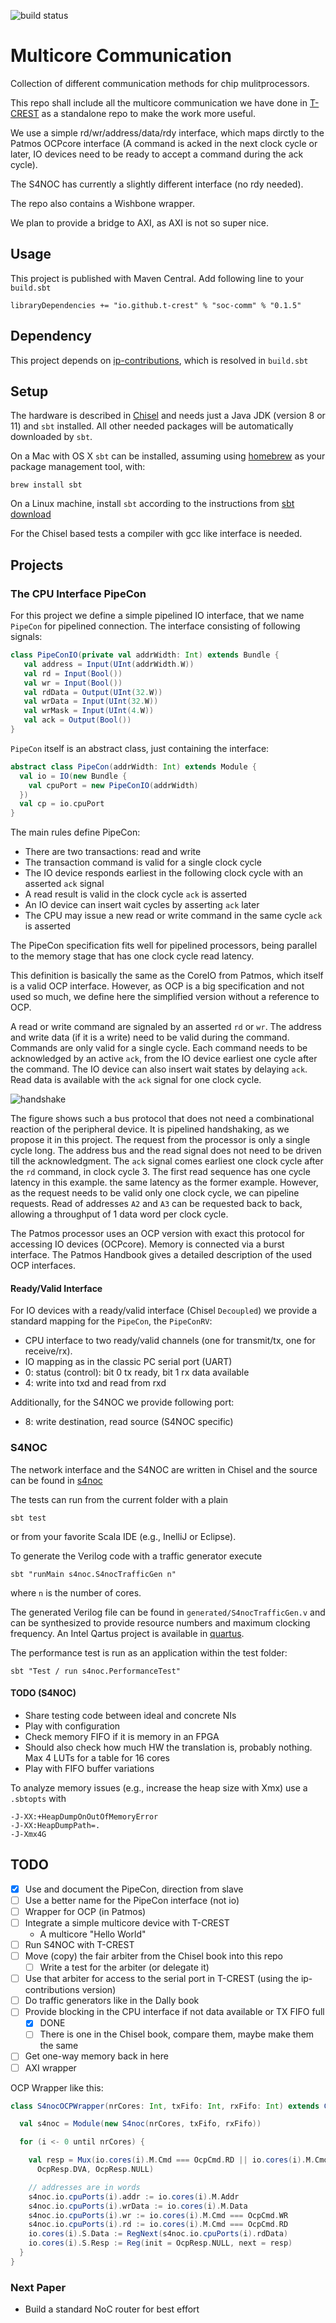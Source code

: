 ![build status](https://github.com/t-crest/soc-comm/actions/workflows/scala.yml/badge.svg)

# Multicore Communication

Collection of different communication methods for chip mulitprocessors.

This repo shall include all the multicore communication we have done in
[T-CREST](https://github.com/t-crest) as a standalone repo to make the
work more useful.

We use a simple rd/wr/address/data/rdy interface, which maps
dirctly to the Patmos OCPcore interface (A command is acked in the next
clock cycle or later, IO devices need to be ready to accept a command
during the ack cycle).

The S4NOC has currently a slightly different interface (no rdy needed).

The repo also contains a Wishbone wrapper.

We plan to  provide a bridge to AXI, as AXI is not so super nice.

## Usage

This project is published with Maven Central. Add following line to your ```build.sbt```

```
libraryDependencies += "io.github.t-crest" % "soc-comm" % "0.1.5"
```
## Dependency

This project depends on [ip-contributions](https://github.com/freechipsproject/ip-contributions),
which is resolved in ```build.sbt``` 

## Setup

The hardware is described in [Chisel](https://chisel.eecs.berkeley.edu/)
and needs just a Java JDK (version 8 or 11) and `sbt` installed. All other needed packages
will be automatically downloaded by `sbt`.


On a Mac with OS X `sbt` can be installed, assuming using [homebrew](http://brew.sh/)
as your package management tool, with:
```
brew install sbt
```

On a Linux machine, install `sbt` according to the instructions from [sbt download](https://www.scala-sbt.org/download.html)

For the Chisel based tests a compiler with gcc like interface is needed.

## Projects

### The CPU Interface PipeCon

For this project we define a simple pipelined IO interface, that we
name `PipeCon` for pipelined connection.
The interface consisting of following signals:

```scala
class PipeConIO(private val addrWidth: Int) extends Bundle {
   val address = Input(UInt(addrWidth.W))
   val rd = Input(Bool())
   val wr = Input(Bool())
   val rdData = Output(UInt(32.W))
   val wrData = Input(UInt(32.W))
   val wrMask = Input(UInt(4.W))
   val ack = Output(Bool())
}
```

```PipeCon``` itself is an abstract class, just containing  the interface:

```scala
abstract class PipeCon(addrWidth: Int) extends Module {
  val io = IO(new Bundle {
    val cpuPort = new PipeConIO(addrWidth)
  })
  val cp = io.cpuPort
}
```

The main rules define PipeCon:

 * There are two transactions: read and write
 * The transaction command is valid for a single clock cycle
 * The IO device responds earliest in the following clock cycle with an asserted `ack` signal
 * A read result is valid in the clock cycle `ack` is asserted
 * An IO device can insert wait cycles by asserting `ack` later
 * The CPU may issue a new read or write command in the same cycle `ack` is asserted

The PipeCon specification fits well for pipelined processors,
being parallel to the memory stage that has one clock cycle read
latency.

This definition is basically the same as the CoreIO from Patmos,
which itself is a valid OCP interface. However, as OCP is a big specification
and not used so much, we define here the simplified version without
a reference to OCP.

A read or write command are signaled by an asserted ```rd``` or ```wr```.
The address and write data (if it is a write) need to be valid during
the command. Commands are only valid for a single cycle.
Each command needs to be acknowledged by an active ```ack```,
from the IO device earliest one cycle after the command.
The IO device can also insert wait
states by delaying ```ack```. Read data is available with the ```ack```
signal for one clock cycle.

![handshake](handshake.svg)

The figure shows such a bus protocol that does not need
a combinational reaction of the peripheral device.
It is pipelined handshaking, as we propose it in this project.
The request from the processor  is only a single cycle long.
The address bus and the read signal does not need to be driven
till the acknowledgment. The ```ack``` signal comes earliest
one clock cycle after the ```rd``` command, in clock cycle 3.
The first read sequence has one cycle latency in this example.
the same latency as the former example.
However, as the request needs to be valid only one clock cycle,
we can pipeline requests.
Read of addresses ```A2``` and ```A3``` can be requested back to back,
allowing a throughput of 1 data word per clock cycle.

The Patmos processor uses an OCP version with exact this
protocol for accessing IO devices (OCPcore). Memory is connected via a burst interface.
The Patmos Handbook gives a detailed description of the
used OCP interfaces.

#### Ready/Valid Interface

For IO devices with a ready/valid interface (Chisel ```Decoupled```) we
provide a standard mapping for the ```PipeCon```, the ```PipeConRV```:

 * CPU interface to two ready/valid channels (one for transmit/tx, one for receive/rx).
 * IO mapping as in the classic PC serial port (UART)
 * 0: status (control): bit 0 tx ready, bit 1 rx data available
 * 4: write into txd and read from rxd

Additionally, for the S4NOC we provide following port:

 * 8: write destination, read source (S4NOC specific)



### S4NOC

The network interface and the S4NOC are written in Chisel and the
source can be found in [s4noc](src/main/scala/s4noc)

The tests can run from the current folder with a plain

```
sbt test
```


or from your favorite Scala IDE (e.g., InelliJ or Eclipse).

To generate the Verilog code with a traffic generator execute

```
sbt "runMain s4noc.S4nocTrafficGen n"
```

where `n` is the number of cores.

The generated Verilog file can be found in ```generated/S4nocTrafficGen.v```
and can be synthesized to provide resource numbers and maximum
clocking frequency. An Intel Qartus project is available in [quartus](quartus).

The performance test is run as an application within the test folder:

```
sbt "Test / run s4noc.PerformanceTest"
```

#### TODO (S4NOC)

 * Share testing code between ideal and concrete NIs
 * Play with configuration
 * Check memory FIFO if it is memory in an FPGA
 * Should also check how much HW the translation is, probably nothing. Max 4 LUTs for a table for 16 cores
 * Play with FIFO buffer variations

To analyze memory issues (e.g., increase the heap size with Xmx) use a ```.sbtopts``` with
```
-J-XX:+HeapDumpOnOutOfMemoryError
-J-XX:HeapDumpPath=.
-J-Xmx4G
```

## TODO

 * [x] Use and document the PipeCon, direction from slave
 * [ ] Use a better name for the PipeCon interface (not io)
 * [ ] Wrapper for OCP (in Patmos)
 * [ ] Integrate a simple multicore device with T-CREST
   * A multicore "Hello World"
 * [ ] Run S4NOC with T-CREST
 * [ ] Move (copy) the fair arbiter from the Chisel book into this repo
   * [ ] Write a test for the arbiter (or delegate it)
 * [ ] Use that arbiter for access to the serial port in T-CREST (using the ip-contributions version)
 * [ ] Do traffic generators like in the Dally book
 * [ ] Provide blocking in the CPU interface if not data available or TX FIFO full
   * [x] DONE 
   * [ ] There is one in the Chisel book, compare them, maybe make them the same
 * [ ] Get one-way memory back in here
 * [ ] AXI wrapper

OCP Wrapper like this:

```scala
class S4nocOCPWrapper(nrCores: Int, txFifo: Int, rxFifo: Int) extends CmpDevice(nrCores) {

  val s4noc = Module(new S4noc(nrCores, txFifo, rxFifo))

  for (i <- 0 until nrCores) {

    val resp = Mux(io.cores(i).M.Cmd === OcpCmd.RD || io.cores(i).M.Cmd === OcpCmd.WR,
      OcpResp.DVA, OcpResp.NULL)

    // addresses are in words
    s4noc.io.cpuPorts(i).addr := io.cores(i).M.Addr
    s4noc.io.cpuPorts(i).wrData := io.cores(i).M.Data
    s4noc.io.cpuPorts(i).wr := io.cores(i).M.Cmd === OcpCmd.WR
    s4noc.io.cpuPorts(i).rd := io.cores(i).M.Cmd === OcpCmd.RD
    io.cores(i).S.Data := RegNext(s4noc.io.cpuPorts(i).rdData)
    io.cores(i).S.Resp := Reg(init = OcpResp.NULL, next = resp)
  }
}
```

### Next Paper

 * Build a standard NoC router for best effort
